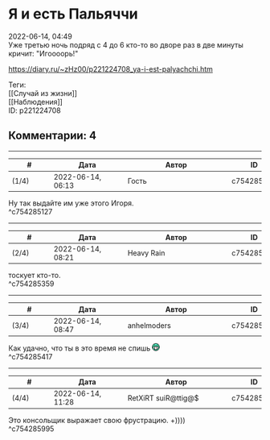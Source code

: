 Я и есть Пальяччи
=================

  
2022-06-14, 04:49  
 Уже третью ночь подряд с 4 до 6 кто-то во дворе раз в две минуты кричит: "Игоооорь!"   
  
<https://diary.ru/~zHz00/p221224708_ya-i-est-palyachchi.htm>  
  
Теги:  
[[Случай из жизни]]  
[[Наблюдения]]  
ID: p221224708  


Комментарии: 4
--------------

  


---



|         #         |              Дата              |                     Автор                     |           ID           |
| --- | --- | --- | --- |
| (1/4) | 2022-06-14, 06:13 | Гость | c754285127 |

  
 Ну так выдайте им уже этого Игоря.   
 ^c754285127

---



|         #         |              Дата              |                     Автор                     |           ID           |
| --- | --- | --- | --- |
| (2/4) | 2022-06-14, 08:21 | Heavy Rain | c754285359 |

  
 тоскует кто-то.   
 ^c754285359

---



|         #         |              Дата              |                     Автор                     |           ID           |
| --- | --- | --- | --- |
| (3/4) | 2022-06-14, 08:47 | anhelmoders | c754285417 |

  
 Как удачно, что ты в это время не спишь ![:D](pics/1131.gif)   
 ^c754285417

---



|         #         |              Дата              |                     Автор                     |           ID           |
| --- | --- | --- | --- |
| (4/4) | 2022-06-14, 11:28 | RetXiRT suiR@ttig@$ | c754285995 |

  
 Это консольщик выражает свою фрустрацию. +))))   
 ^c754285995